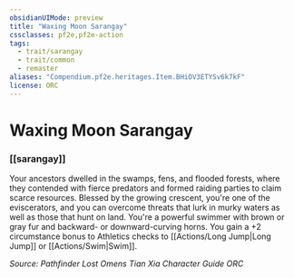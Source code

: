 ```yaml
---
obsidianUIMode: preview
title: "Waxing Moon Sarangay"
cssclasses: pf2e,pf2e-action
tags:
  - trait/sarangay
  - trait/common
  - remaster
aliases: "Compendium.pf2e.heritages.Item.BHiOV3ETYSv6k7kF"
license: ORC
---
```

# Waxing Moon Sarangay

### [[sarangay]]






Your ancestors dwelled in the swamps, fens, and flooded forests, where they contended with fierce predators and formed raiding parties to claim scarce resources. Blessed by the growing crescent, you're one of the eviscerators, and you can overcome threats that lurk in murky waters as well as those that hunt on land. You're a powerful swimmer with brown or gray fur and backward- or downward-curving horns. You gain a +2 circumstance bonus to Athletics checks to [[Actions/Long Jump|Long Jump]] or [[Actions/Swim|Swim]].

*Source: Pathfinder Lost Omens Tian Xia Character Guide*
*ORC*